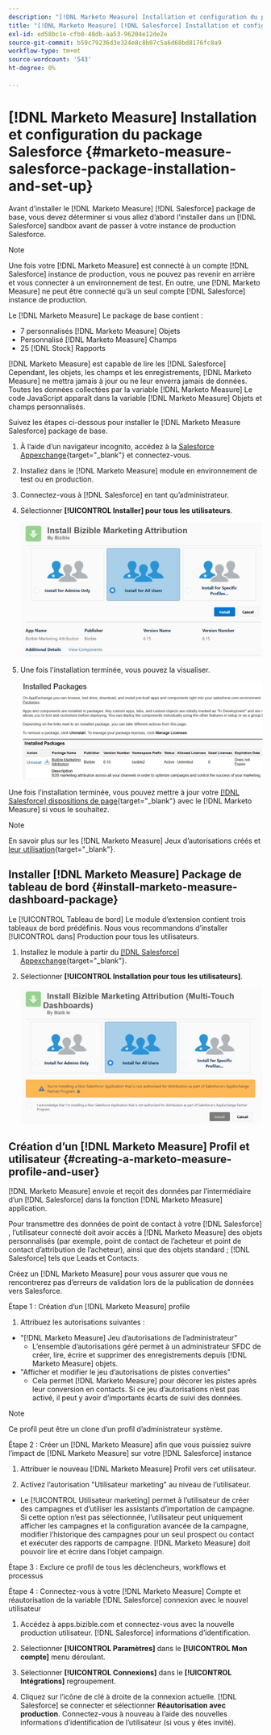 ```yaml
---
description: "[!DNL Marketo Measure] Installation et configuration du package Salesforce - [!DNL Marketo Measure] - Documentation du produit"
title: "[!DNL Marketo Measure] [!DNL Salesforce] Installation et configuration du package"
exl-id: ed58bc1e-cfb0-48db-aa53-96204e12de2e
source-git-commit: b59c79236d3e324e8c8b07c5a6d68bd8176fc8a9
workflow-type: tm+mt
source-wordcount: '543'
ht-degree: 0%

---
```


# [!DNL Marketo Measure] Installation et configuration du package Salesforce {#marketo-measure-salesforce-package-installation-and-set-up}

Avant d’installer le [!DNL Marketo Measure] [!DNL Salesforce] package de base, vous devez déterminer si vous allez d’abord l’installer dans un [!DNL Salesforce] sandbox avant de passer à votre instance de production Salesforce.

>[!NOTE]
>
>Une fois votre [!DNL Marketo Measure] est connecté à un compte [!DNL Salesforce] instance de production, vous ne pouvez pas revenir en arrière et vous connecter à un environnement de test. En outre, une [!DNL Marketo Measure] ne peut être connecté qu’à un seul compte [!DNL Salesforce] instance de production.

Le [!DNL Marketo Measure] Le package de base contient :

* 7 personnalisés [!DNL Marketo Measure] Objets
* Personnalisé [!DNL Marketo Measure] Champs
* 25 [!DNL Stock] Rapports

[!DNL Marketo Measure] est capable de lire les [!DNL Salesforce] Cependant, les objets, les champs et les enregistrements, [!DNL Marketo Measure] ne mettra jamais à jour ou ne leur enverra jamais de données. Toutes les données collectées par la variable [!DNL Marketo Measure] Le code JavaScript apparaît dans la variable [!DNL Marketo Measure] Objets et champs personnalisés.

Suivez les étapes ci-dessous pour installer le [!DNL Marketo Measure Salesforce] package de base.

1. À l’aide d’un navigateur incognito, accédez à la [Salesforce Appexchange](https://appexchange.salesforce.com/appxListingDetail?listingId=a0N3000000B3KLuEAN){target="_blank"} et connectez-vous.

1. Installez dans le [!DNL Marketo Measure] module en environnement de test ou en production.

1. Connectez-vous à [!DNL Salesforce] en tant qu’administrateur.

1. Sélectionner **[!UICONTROL Installer] pour tous les utilisateurs**.

   ![](assets/marketo-measure-salesforce-package-installation-and-set-up-1.png)

1. Une fois l&#39;installation terminée, vous pouvez la visualiser.

   ![](assets/marketo-measure-salesforce-package-installation-and-set-up-2.png)

Une fois l’installation terminée, vous pouvez mettre à jour votre [[!DNL Salesforce] dispositions de page](/help/configuration-and-setup/marketo-measure-and-salesforce/page-layout-instructions.md){target="_blank"} avec le [!DNL Marketo Measure] si vous le souhaitez.

>[!NOTE]
>
>En savoir plus sur les [!DNL Marketo Measure] Jeux d’autorisations créés et [leur utilisation](/help/configuration-and-setup/marketo-measure-and-salesforce/marketo-measure-permission-sets.md){target="_blank"}.

## Installer [!DNL Marketo Measure] Package de tableau de bord {#install-marketo-measure-dashboard-package}

Le [!UICONTROL Tableau de bord] Le module d’extension contient trois tableaux de bord prédéfinis. Nous vous recommandons d’installer [!UICONTROL dans] Production pour tous les utilisateurs.

1. Installez le module à partir du [[!DNL Salesforce] Appexchange](https://login.salesforce.com/packaging/installPackage.apexp?p0=04t610000001jI6){target="_blank"}.

1. Sélectionner **[!UICONTROL Installation pour tous les utilisateurs]**.

   ![](assets/marketo-measure-salesforce-package-installation-and-set-up-3.png)

## Création d’un [!DNL Marketo Measure] Profil et utilisateur {#creating-a-marketo-measure-profile-and-user}

[!DNL Marketo Measure] envoie et reçoit des données par l’intermédiaire d’un [!DNL Salesforce] dans la fonction [!DNL Marketo Measure] application.

Pour transmettre des données de point de contact à votre [!DNL Salesforce] , l’utilisateur connecté doit avoir accès à [!DNL Marketo Measure] des objets personnalisés (par exemple, point de contact de l’acheteur et point de contact d’attribution de l’acheteur), ainsi que des objets standard ; [!DNL Salesforce] tels que Leads et Contacts.

Créez un [!DNL Marketo Measure] pour vous assurer que vous ne rencontrerez pas d’erreurs de validation lors de la publication de données vers Salesforce.

Étape 1 : Création d’un [!DNL Marketo Measure] profile

1. Attribuez les autorisations suivantes :

* &quot;[!DNL Marketo Measure] Jeu d’autorisations de l’administrateur&quot;
   * L’ensemble d’autorisations géré permet à un administrateur SFDC de créer, lire, écrire et supprimer des enregistrements depuis [!DNL Marketo Measure] objets.
* &quot;Afficher et modifier le jeu d’autorisations de pistes converties&quot;
   * Cela permet [!DNL Marketo Measure] pour décorer les pistes après leur conversion en contacts. Si ce jeu d’autorisations n’est pas activé, il peut y avoir d’importants écarts de suivi des données.

>[!NOTE]
>
>Ce profil peut être un clone d’un profil d’administrateur système.

Étape 2 : Créer un [!DNL Marketo Measure] afin que vous puissiez suivre l’impact de [!DNL Marketo Measure] sur votre [!DNL Salesforce] instance

1. Attribuer le nouveau [!DNL Marketo Measure] Profil vers cet utilisateur.

1. Activez l’autorisation &quot;Utilisateur marketing&quot; au niveau de l’utilisateur.

* Le [!UICONTROL Utilisateur marketing] permet à l’utilisateur de créer des campagnes et d’utiliser les assistants d’importation de campagne. Si cette option n’est pas sélectionnée, l’utilisateur peut uniquement afficher les campagnes et la configuration avancée de la campagne, modifier l’historique des campagnes pour un seul prospect ou contact et exécuter des rapports de campagne. [!DNL Marketo Measure] doit pouvoir lire et écrire dans l’objet campaign.

Étape 3 : Exclure ce profil de tous les déclencheurs, workflows et processus

Étape 4 : Connectez-vous à votre [!DNL Marketo Measure] Compte et réautorisation de la variable [!DNL Salesforce] connexion avec le nouvel utilisateur

1. Accédez à apps.bizible.com et connectez-vous avec la nouvelle production utilisateur. [!DNL Salesforce] informations d’identification.

1. Sélectionner **[!UICONTROL Paramètres]** dans le **[!UICONTROL Mon compte]** menu déroulant.

1. Sélectionner **[!UICONTROL Connexions]** dans le **[!UICONTROL Intégrations]** regroupement.

1. Cliquez sur l’icône de clé à droite de la connexion actuelle. [!DNL Salesforce] se connecter et sélectionner **Réautorisation avec production**. Connectez-vous à nouveau à l’aide des nouvelles informations d’identification de l’utilisateur (si vous y êtes invité).

